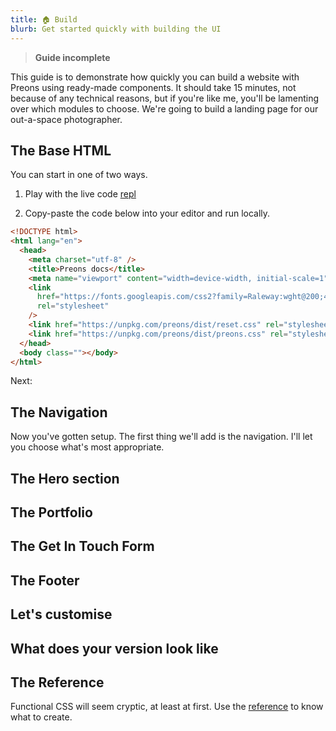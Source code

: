 ```yaml
---
title: 🏠 Build
blurb: Get started quickly with building the UI
---
```


> **Guide incomplete**

This guide is to demonstrate how quickly you can build a website with Preons using ready-made components. It should take 15 minutes, not because of any technical reasons, but if you're like me, you'll be lamenting over which modules to choose. We're going to build a landing page for our out-a-space photographer.

## The Base HTML

You can start in one of two ways.

1. Play with the live code [repl](https://repl.it/@gemmadlou/Starter#index.html)

2. Copy-paste the code below into your editor and run locally.

```html
<!DOCTYPE html>
<html lang="en">
  <head>
    <meta charset="utf-8" />
    <title>Preons docs</title>
    <meta name="viewport" content="width=device-width, initial-scale=1" />
    <link
      href="https://fonts.googleapis.com/css2?family=Raleway:wght@200;400;500;600;700&display=swap"
      rel="stylesheet"
    />
    <link href="https://unpkg.com/preons/dist/reset.css" rel="stylesheet" />
    <link href="https://unpkg.com/preons/dist/preons.css" rel="stylesheet" />
  </head>
  <body class=""></body>
</html>
```

Next:

## The Navigation

Now you've gotten setup. The first thing we'll add is the navigation. I'll let you choose what's most appropriate.

## The Hero section

## The Portfolio

## The Get In Touch Form

## The Footer

## Let's customise

## What does your version look like

## The Reference

Functional CSS will seem cryptic, at least at first. Use the [reference](/search) to know what to create.
